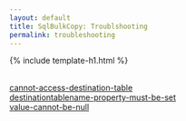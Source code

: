 ```yaml
---
layout: default
title: SqlBulkCopy: Troublshooting
permalink: troubleshooting
---
```


{% include template-h1.html %}

<br />
<a href="cannot-access-destination-table">cannot-access-destination-table</a>
<br />
<a href="destinationtablename-property-must-be-set">destinationtablename-property-must-be-set</a>
<br />
<a href="value-cannot-be-null">value-cannot-be-null</a>
